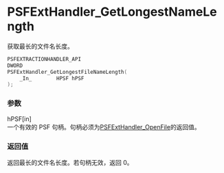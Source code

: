 # PSFExtHandler_GetLongestNameLength
获取最长的文件名长度。
````c
PSFEXTRACTIONHANDLER_API
DWORD
PSFExtHandler_GetLongestFileNameLength(
    _In_        HPSF hPSF
);
````
### 参数
hPSF\[in\]  
一个有效的 PSF 句柄。句柄必须为[PSFExtHandler_OpenFile](PSFExtHandler_OpenFile_zh-Hans.md)的返回值。
### 返回值
返回最长的文件名长度。若句柄无效，返回 0。
